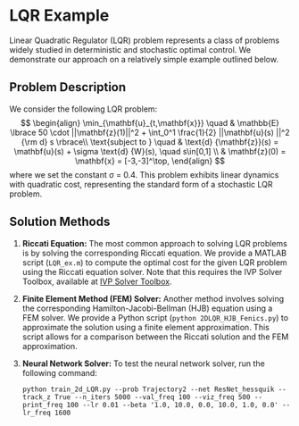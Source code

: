 # LQR Example
Linear Quadratic Regulator (LQR) problem represents a class of problems widely studied in deterministic and stochastic optimal control. We demonstrate our approach on a relatively simple example outlined below.
## Problem Description

We consider the following LQR problem:
$$
\begin{align}
\min_{\mathbf{u}_{t,\mathbf{x}}} \quad & \mathbb{E} \lbrace 50 \cdot ||\mathbf{z}(1)||^2 + \int_0^1 \frac{1}{2} ||\mathbf{u}(s) ||^2 {\rm d} s  \rbrace\\
\text{subject to  }   \quad & \text{d} {\mathbf{z}}(s) = \mathbf{u}(s) + \sigma \text{d} {W}(s), \quad s\in[0,1] \\
& \mathbf{z}(0) = \mathbf{x} = [-3,-3]^\top,
\end{align}
$$
where we set the constant σ = 0.4. This problem exhibits linear dynamics with quadratic cost, representing the standard form of a stochastic LQR problem.
## Solution Methods

1. **Riccati Equation:** 
   The most common approach to solving LQR problems is by solving the corresponding Riccati equation. We provide a MATLAB script (`LQR_ex.m`) to compute the optimal cost for the given LQR problem using the Riccati equation solver. Note that this requires the IVP Solver Toolbox, available at [IVP Solver Toolbox](https://www.mathworks.com/matlabcentral/fileexchange/103975-ivp-solver-toolbox).

2. **Finite Element Method (FEM) Solver:** 
   Another method involves solving the corresponding Hamilton-Jacobi-Bellman (HJB) equation using a FEM solver. We provide a Python script (`python 2DLQR_HJB_Fenics.py`) to approximate the solution using a finite element approximation. This script allows for a comparison between the Riccati solution and the FEM approximation.

3. **Neural Network Solver:**
   To test the neural network solver, run the following command:
	```
	python train_2d_LQR.py --prob Trajectory2 --net ResNet_hessquik --track_z True --n_iters 5000 --val_freq 100 --viz_freq 500 --print_freq 100 --lr 0.01 --beta '1.0, 10.0, 0.0, 10.0, 1.0, 0.0' --lr_freq 1600
	```
